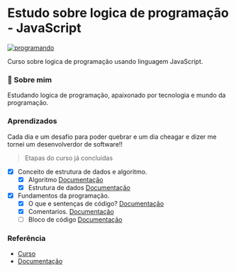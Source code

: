 
# Estudo sobre logica de programação - JavaScript

[![programando](https://media0.giphy.com/media/2juvZoQ3oLa4U/giphy.gif?cid=ecf05e47tfvj343n1lofdmfnkpqg5yvyhrx0ghvw2ayh96qk&rid=giphy.gif&ct=g)](<https://giphy.com/>)

Curso sobre logica de programação usando linguagem JavaScript.

### 🚀 Sobre mim

Estudando logica de programação, apaixonado por tecnologia e mundo da programação.

### Aprendizados

Cada dia e um desafio para poder quebrar e um dia cheagar e dizer me tornei um desenvolverdor de software!!

> Etapas do curso já concluidas

- [x] Conceito de estrutura de dados e algoritmo.
  - [x] Algoritmo [Documentação](https://github.com/walber-vaz/logica-de-programacao-js/blob/main/doc/ALGORITMO.md)
  - [x] Estrutura de dados [Documentação](https://github.com/walber-vaz/logica-de-programacao-js/blob/main/doc/ESTRUTURAS_DE_DADOS.md)
- [x] Fundamentos da programação.
  - [x] O que e sentenças de código? [Documentação](https://github.com/walber-vaz/logica-de-programacao-js/blob/main/doc/SENTENÇA_DE_CODIGO.md)
  - [x] Comentarios. [Documentação](https://github.com/walber-vaz/logica-de-programacao-js/blob/main/doc/COMENTARIOS.md)
  - [ ] Bloco de código [Documentação](https://github.com/walber-vaz/logica-de-programacao-js/blob/main/doc/BLOCO_DE_CODIGO.md)

### Referência

- [Curso](https://www.udemy.com/share/103GrF/)
- [Documentação](https://developer.mozilla.org/pt-BR/docs/Web/JavaScript)
